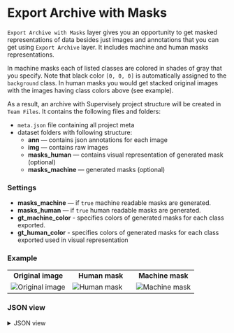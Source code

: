 # Export Archive with Masks

`Export Archive with Masks` layer gives you an opportunity to get masked representations of data besides just images and annotations that you can get using `Export Archive` layer. It includes machine and human masks representations.

In machine masks each of listed classes are colored in shades of gray that you specify. Note that black color `[0, 0, 0]` is automatically assigned to the `background` class. In human masks you would get stacked original images with the images having class colors above (see example).

As a result, an archive with Supervisely project structure will be created in `Team Files`.
It contains the following files and folders:

- `meta.json` file containing all project meta
- dataset folders with following structure:
  - **ann** — contains json annotations for each image
  - **img** — contains raw images
  - **masks_human** — contains visual representation of generated mask (optional)
  - **masks_machine** — generated masks (optional)

### Settings

- **masks_machine** — if `true` machine readable masks are generated.
- **masks_human** — if `true` human readable masks are generated.
- **gt_machine_color** - specifies colors of generated masks for each class exported.
- **gt_human_color** - specifies colors of generated masks for each class exported used in visual representation

### Example

<table>
<tr>
<td style="text-align:center; width:33%"><strong>Original image</strong></td>
<td style="text-align:center; width:34%"><strong>Human mask</strong></td>
<td style="text-align:center; width:33%"><strong>Machine mask</strong></td>
</tr>
<tr>
<td> <img src="https://github.com/supervisely-ecosystem/ml-nodes/assets/48913536/183e6cc6-1067-4d59-9458-00e86490af23" alt="Original image" /> </td>
<td> <img src="https://github.com/supervisely-ecosystem/ml-nodes/assets/48913536/bc822c67-eb11-4ab8-8d03-e51b9625524f" alt="Human mask" /> </td>
<td> <img src="https://github.com/supervisely-ecosystem/ml-nodes/assets/48913536/cd442328-e22f-417d-8a57-d5a2f3750858" alt="Machine mask" /> </td>
</tr>
</table>

### JSON view

<details>
  <summary>JSON view</summary>

```json
{
  "action": "save_masks",
  "src": ["$data_1"],
  "dst": "My Project",
  "settings": {
    "masks_machine": true,
    "masks_human": true,
    "gt_machine_color": {
      "kiwi": [100, 100, 100],
      "lemon": [200, 200, 200]
    },
    "gt_human_color": {
      "kiwi": [255, 0, 0],
      "lemon": [27, 0, 255]
    }
  }
}
```

</details>
